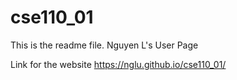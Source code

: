 # cse110_01
This is the readme file.
Nguyen L's User Page

Link for the website
https://nglu.github.io/cse110_01/
